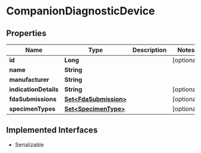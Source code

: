 

# CompanionDiagnosticDevice


## Properties

Name | Type | Description | Notes
------------ | ------------- | ------------- | -------------
**id** | **Long** |  |  [optional]
**name** | **String** |  | 
**manufacturer** | **String** |  | 
**indicationDetails** | **String** |  |  [optional]
**fdaSubmissions** | [**Set&lt;FdaSubmission&gt;**](FdaSubmission.md) |  |  [optional]
**specimenTypes** | [**Set&lt;SpecimenType&gt;**](SpecimenType.md) |  |  [optional]


## Implemented Interfaces

* Serializable


